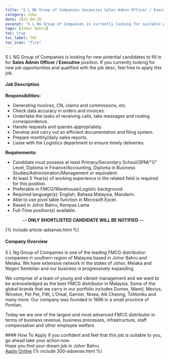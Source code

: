 ```yaml
---
title: "S L NG Group of Companies Vacancies Sales Admin Officer / Executive" 
category: Jobs 
date: 2021-04-26 
excerpt: "S L NG Group of Companies is currently looking for suitable person to fill in the Sales Admin Officer / Executive which based in Johor Bahru" 
tags: [Johor Bahru] 
toc: true 
toc_label: TOC 
toc_icon: "fire" 
--- 
```


<p>S L NG Group of Companies is looking for new potential candidates to fill in for <b>Sales Admin Officer / Executive</b> position. If you currently looking for new job opportunities and qualified with the job desc, feel free to apply this job.
</p><div><div><h4>Job Description</h4></div><div><div><span><div><p><strong>Responsibilities:</strong></p><ul><li>Generating invoices, CN, claims and commissions, etc.</li><li>Check data accuracy in orders and invoices.</li><li>Undertake the tasks of receiving calls, take messages and routing correspondence.</li><li>Handle requests and queries appropriately.</li><li>Develop and carry out an efficient documentation and filing system.</li><li>Prepare monthly/daily sales reports.</li><li>Liaise with the Logistics department to ensure timely deliveries.</li></ul><p><strong>Requirements:</strong></p><ul><li>Candidate must possess at least Primary/Secondary School/SPM/"O" Level, Diploma in Finance/Accounting, Diploma in Business Studies/Administration/Management or equivalent.</li><li>At least 5 Year(s) of working experience in the related field is required for this position.</li><li>Preferable in FMCG/Warehouse/Logistic background.</li><li>Required language(s):&#160;English, Bahasa Malaysia, Mandarin.</li><li>Able to use pivot table function in Microsoft Excel.</li><li>Based in Johor Bahru, Kempas Lama</li><li>Full-Time position(s) available.</li></ul><p>&#160;&#160;&#160;&#160;&#160;&#160;&#160;&#160;&#160;&#160;&#160;&#160;&#160;&#160;<strong>-- ONLY SHORTLISTED CANDIDATE WILL BE NOTIFIED --</strong></p></div></span></div></div></div> 
{% include article-adsense.html %} 
<div><div><h4>Company Overview</h4></div><div><div><span><div><p>S L Ng Group of Companies is one of the leading FMCG distribution companies in southern region of Malaysia based in Johor Bahru and Melaka. We have extensive network in the states of Johor, Melaka and Negeri Sembilan and our business is progressively expanding.</p><p>We comprise of a team of young and vibrant management and we want to be acknowledged as the best FMCG distributor in Malaysia. Some of the global brands that we carry in our portfolio includes Dumex, Mamil, Mevius, Winston, Pet Pet, Fitti, L&#8217;Oreal, Garnier, Nivea, Aik Cheong, Tohtonku and many more. Our company was founded in 1996 in a small province of Pontian.</p><p>Today we are one of the largest and most advanced FMCG distributor in terms of business revenue, business processes, infrastructure, staff compensation and other employee welfare.</p></div></span></div></div></div> 
#### How To Apply 
If you confident and feel that this job is suitable to you, go ahead take your action now. <br/> 
Hope you find your dream job in Johor Bahru. <br/> 
<a href="https://www.jobstreet.com.my/en/job/sales-admin-officer-executive-4548297?jobId=jobstreet-my-job-4548297&" class="btn btn--info" target="_blank" rel="nofollow noopenner">Apply Online</a> 
{% include 300-adsense.html %} 
